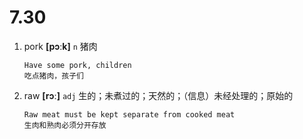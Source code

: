 # 7.30


1. pork **[pɔːk]** `n` 猪肉
    ```
    Have some pork, children
    吃点猪肉，孩子们
    ```

2. raw **[rɔː]** `adj` 生的；未煮过的；天然的；（信息）未经处理的；原始的
    ```
    Raw meat must be kept separate from cooked meat
    生肉和熟肉必须分开存放
    ```
